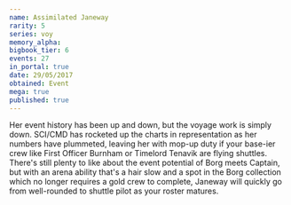 ```yaml
---
name: Assimilated Janeway
rarity: 5
series: voy
memory_alpha:
bigbook_tier: 6
events: 27
in_portal: true
date: 29/05/2017
obtained: Event
mega: true
published: true
---
```


Her event history has been up and down, but the voyage work is simply down. SCI/CMD has rocketed up the charts in representation as her numbers have plummeted, leaving her with mop-up duty if your base-ier crew like First Officer Burnham or Timelord Tenavik are flying shuttles. There's still plenty to like about the event potential of Borg meets Captain, but with an arena ability that's a hair slow and a spot in the Borg collection which no longer requires a gold crew to complete, Janeway will quickly go from well-rounded to shuttle pilot as your roster matures.
